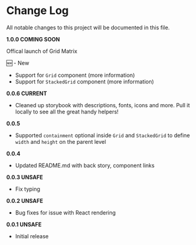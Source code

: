 # Change Log

All notable changes to this project will be documented in this file.

**1.0.0 COMING SOON**

Offical launch of Grid Matrix

:new: - New
- Support for `Grid` component (more information)
- Support for `StackedGrid` component (more information)

**0.0.6 CURRENT**

- Cleaned up storybook with descriptions, fonts, icons and more. Pull it locally to see all the great handy helpers!

**0.0.5**

- Supported `containment` optional inside `Grid` and `StackedGrid` to define `width` and `height` on the parent level

**0.0.4**

- Updated README.md with back story, component links

**0.0.3 UNSAFE**

- Fix typing

**0.0.2 UNSAFE**

- Bug fixes for issue with React rendering

**0.0.1 UNSAFE**

- Initial release